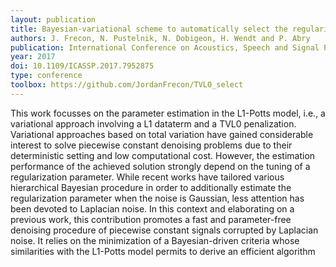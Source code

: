 ```yaml
---
layout: publication
title: Bayesian-variational scheme to automatically select the regularization parameter in the L1-Potts model
authors: J. Frecon, N. Pustelnik, N. Dobigeon, H. Wendt and P. Abry
publication: International Conference on Acoustics, Speech and Signal Processing (ICASSP)
year: 2017
doi: 10.1109/ICASSP.2017.7952875
type: conference
toolbox: https://github.com/JordanFrecon/TVL0_select
---
```


This work focusses on the parameter estimation in the L1-Potts model, i.e., a variational approach involving a L1 dataterm and a
TVL0 penalization. Variational approaches based on total variation have gained considerable interest to solve piecewise constant denoising problems due to their deterministic setting and low computational cost. However, the estimation performance of the achieved solution strongly depend on the tuning of a regularization parameter. While recent works have tailored various hierarchical Bayesian procedure in order to additionally estimate the regularization parameter when the noise is Gaussian, less attention has been devoted to Laplacian noise. In this context and elaborating on a previous work, this contribution promotes a fast and parameter-free denoising procedure of piecewise constant signals corrupted by Laplacian noise. It relies on the minimization of a Bayesian-driven criteria whose similarities with the L1-Potts model permits to derive an efficient algorithm